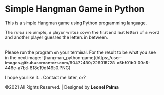 # Simple Hangman Game in Python

<p>This is a simple Hangman game using Python programming language.</p>
<p>The rules are simple; a player writes down the first and last letters of a word and another player guesses the letters in between.</p>

<br>
Please run the program on your terminal. For the result to be what you see in the next image:
![hangman_python-game](https://user-images.githubusercontent.com/80472480/228915728-a5bf01b9-99e5-446e-a7bd-818e19df49b0.PNG)

I hope you like it... Contact me later, ok?

©2021 All Rights Reserved. | Designed by <b>Leonel Palma<b>
